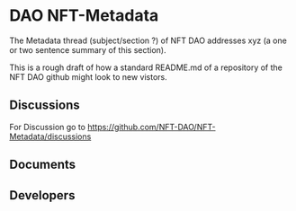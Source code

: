 # DAO NFT-Metadata

The Metadata thread (subject/section ?) of NFT DAO addresses xyz (a one or two sentence summary of this section). 

This is a rough draft of how a standard README.md of a repository of the NFT DAO github might look to new vistors.

## Discussions

For Discussion go to https://github.com/NFT-DAO/NFT-Metadata/discussions

## Documents


## Developers

